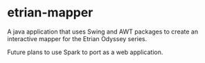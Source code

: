 # etrian-mapper

A java application that uses Swing and AWT packages to create
an interactive mapper for the Etrian Odyssey series.

Future plans to use Spark to port as a web application.